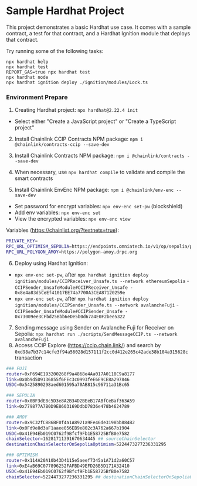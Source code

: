 # Sample Hardhat Project

This project demonstrates a basic Hardhat use case. It comes with a sample contract, a test for that contract, and a Hardhat Ignition module that deploys that contract.

Try running some of the following tasks:

```shell
npx hardhat help
npx hardhat test
REPORT_GAS=true npx hardhat test
npx hardhat node
npx hardhat ignition deploy ./ignition/modules/Lock.ts
```

### Environment Prepare

1. Creating Hardhat project: `npx hardhat@2.22.4 init`
- Select either "Create a JavaScript project" or "Create a TypeScript project"

2. Install Chainlink CCIP Contracts NPM package: `npm i @chainlink/contracts-ccip --save-dev`

3. Install Chainlink Contracts NPM package: `npm i @chainlink/contracts --save-dev`

4. When necessary, use `npx hardhat compile` to validate and compile the smart contracts

5. Install Chainlink EnvEnc NPM package: `npm i @chainlink/env-enc --save-dev`
- Set password for encrypt variables: `npx env-enc set-pw` (blockshield)
- Add env variables: `npx env-enc set`
- View the encrypted variables: `npx env-enc view`

Variables (https://chainlist.org/?testnets=true): 

```sh
PRIVATE_KEY=
RPC_URL_OPTIMISM_SEPOLIA=https://endpoints.omniatech.io/v1/op/sepolia/public	
RPC_URL_POLYGON_AMOY=https://polygon-amoy.drpc.org
```

6. Deploy using Hardhat Ignition: 
- `npx env-enc set-pw`, after `npx hardhat ignition deploy ignition/modules/CCIPReceiver_Unsafe.ts --network ethereumSepolia` - `CCIPSender_UnsafeModule#CCIPReceiver_Unsafe - 0x8e4a83d5CeEf41017EE74a7700A3CEA87120259e`
- `npx env-enc set-pw`, after `npx hardhat ignition deploy ignition/modules/CCIPSender_Unsafe.ts --network avalancheFuji` - `CCIPSender_UnsafeModule#CCIPSender_Unsafe - 0x73009ee3CFbd25Bbb6eDe5b0d67a4E0F2bee5322`

7. Sending message using Sender on Avalanche Fuji for Receiver on Sepolia: `npx hardhat run ./scripts/SendMessageCCIP.ts --network avalancheFuji`
8. Access CCIP Explore (https://ccip.chain.link/) and search by `0xd98a7b37c14cfe3f94a56028d157111f2cc0d412e265c42ade38b104a315628c` transaction

```sh
### FUJI
router=0xF694E193200268f9a4868e4Aa017A0118C9a8177
link=0x0b9d5D9136855f6FEc3c0993feE6E9CE8a297846
USDC=0x5425890298aed601595a70AB815c96711a31Bc65

### SEPOLIA
router=0x0BF3dE8c5D3e8A2B34D2BEeB17ABfCeBaf363A59
link=0x779877A7B0D9E8603169DdbD7836e478b4624789

### AMOY
router=0x9C32fCB86BF0f4a1A8921a9Fe46de3198bb884B2
link=0x0Fd9e8d3aF1aaee056EB9e802c3A762a667b1904
USDC=0x41E94Eb019C0762f9Bfcf9Fb1E58725BfB0e7582
chainSelector=16281711391670634445 ## sourceChainSelector
destinationChainSelectorOnSepoliaOptimism=5224473277236331295

### OPTIMISM
router=0x114A20A10b43D4115e5aeef7345a1A71d2a60C57
link=0xE4aB69C077896252FAFBD49EFD26B5D171A32410
USDC=0x41E94Eb019C0762f9Bfcf9Fb1E58725BfB0e7582
chainSelector=5224473277236331295 ## destinationChainSelectorOnSepoliaOptimism
```